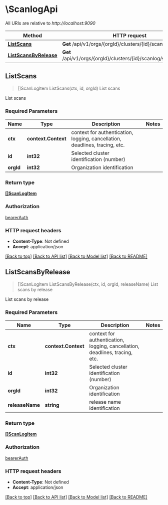 # \ScanlogApi

All URIs are relative to *http://localhost:9090*

Method | HTTP request | Description
------------- | ------------- | -------------
[**ListScans**](ScanlogApi.md#ListScans) | **Get** /api/v1/orgs/{orgId}/clusters/{id}/scanlog | List scans
[**ListScansByRelease**](ScanlogApi.md#ListScansByRelease) | **Get** /api/v1/orgs/{orgId}/clusters/{id}/scanlog/{releaseName} | List scans by release



## ListScans

> []ScanLogItem ListScans(ctx, id, orgId)
List scans

List scans

### Required Parameters


Name | Type | Description  | Notes
------------- | ------------- | ------------- | -------------
**ctx** | **context.Context** | context for authentication, logging, cancellation, deadlines, tracing, etc.
**id** | **int32**| Selected cluster identification (number) | 
**orgId** | **int32**| Organization identification | 

### Return type

[**[]ScanLogItem**](ScanLogItem.md)

### Authorization

[bearerAuth](../README.md#bearerAuth)

### HTTP request headers

- **Content-Type**: Not defined
- **Accept**: application/json

[[Back to top]](#) [[Back to API list]](../README.md#documentation-for-api-endpoints)
[[Back to Model list]](../README.md#documentation-for-models)
[[Back to README]](../README.md)


## ListScansByRelease

> []ScanLogItem ListScansByRelease(ctx, id, orgId, releaseName)
List scans by release

List scans by release

### Required Parameters


Name | Type | Description  | Notes
------------- | ------------- | ------------- | -------------
**ctx** | **context.Context** | context for authentication, logging, cancellation, deadlines, tracing, etc.
**id** | **int32**| Selected cluster identification (number) | 
**orgId** | **int32**| Organization identification | 
**releaseName** | **string**| release name identification | 

### Return type

[**[]ScanLogItem**](ScanLogItem.md)

### Authorization

[bearerAuth](../README.md#bearerAuth)

### HTTP request headers

- **Content-Type**: Not defined
- **Accept**: application/json

[[Back to top]](#) [[Back to API list]](../README.md#documentation-for-api-endpoints)
[[Back to Model list]](../README.md#documentation-for-models)
[[Back to README]](../README.md)

